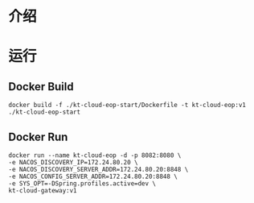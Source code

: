 # 介绍

# 运行

## Docker Build
```shell
docker build -f ./kt-cloud-eop-start/Dockerfile -t kt-cloud-eop:v1 ./kt-cloud-eop-start
```
## Docker Run
```shell
docker run --name kt-cloud-eop -d -p 8082:8080 \
-e NACOS_DISCOVERY_IP=172.24.80.20 \
-e NACOS_DISCOVERY_SERVER_ADDR=172.24.80.20:8848 \
-e NACOS_CONFIG_SERVER_ADDR=172.24.80.20:8848 \
-e SYS_OPT=-DSpring.profiles.active=dev \
kt-cloud-gateway:v1
```